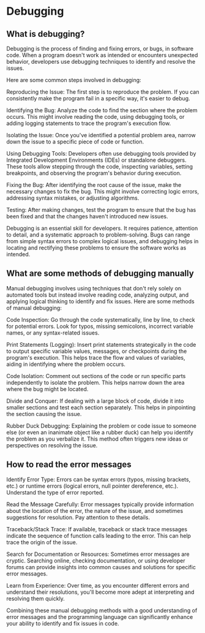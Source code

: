 # Debugging

## What is debugging?


Debugging is the process of finding and fixing errors, or bugs, in software code. When a program doesn't work as intended or encounters unexpected behavior, developers use debugging techniques to identify and resolve the issues.

Here are some common steps involved in debugging:

Reproducing the Issue: The first step is to reproduce the problem. If you can consistently make the program fail in a specific way, it's easier to debug.

Identifying the Bug: Analyze the code to find the section where the problem occurs. This might involve reading the code, using debugging tools, or adding logging statements to trace the program's execution flow.

Isolating the Issue: Once you've identified a potential problem area, narrow down the issue to a specific piece of code or function.

Using Debugging Tools: Developers often use debugging tools provided by Integrated Development Environments (IDEs) or standalone debuggers. These tools allow stepping through the code, inspecting variables, setting breakpoints, and observing the program's behavior during execution.

Fixing the Bug: After identifying the root cause of the issue, make the necessary changes to fix the bug. This might involve correcting logic errors, addressing syntax mistakes, or adjusting algorithms.

Testing: After making changes, test the program to ensure that the bug has been fixed and that the changes haven't introduced new issues.

Debugging is an essential skill for developers. It requires patience, attention to detail, and a systematic approach to problem-solving. Bugs can range from simple syntax errors to complex logical issues, and debugging helps in locating and rectifying these problems to ensure the software works as intended.

## What are some methods of debugging manually

Manual debugging involves using techniques that don't rely solely on automated tools but instead involve reading code, analyzing output, and applying logical thinking to identify and fix issues. Here are some methods of manual debugging:

Code Inspection: Go through the code systematically, line by line, to check for potential errors. Look for typos, missing semicolons, incorrect variable names, or any syntax-related issues.

Print Statements (Logging): Insert print statements strategically in the code to output specific variable values, messages, or checkpoints during the program's execution. This helps trace the flow and values of variables, aiding in identifying where the problem occurs.

Code Isolation: Comment out sections of the code or run specific parts independently to isolate the problem. This helps narrow down the area where the bug might be located.

Divide and Conquer: If dealing with a large block of code, divide it into smaller sections and test each section separately. This helps in pinpointing the section causing the issue.

Rubber Duck Debugging: Explaining the problem or code issue to someone else (or even an inanimate object like a rubber duck) can help you identify the problem as you verbalize it. This method often triggers new ideas or perspectives on resolving the issue.


## How to read the error messages


Identify Error Type: Errors can be syntax errors (typos, missing brackets, etc.) or runtime errors (logical errors, null pointer dereference, etc.). Understand the type of error reported.

Read the Message Carefully: Error messages typically provide information about the location of the error, the nature of the issue, and sometimes suggestions for resolution. Pay attention to these details.

Traceback/Stack Trace: If available, traceback or stack trace messages indicate the sequence of function calls leading to the error. This can help trace the origin of the issue.

Search for Documentation or Resources: Sometimes error messages are cryptic. Searching online, checking documentation, or using developer forums can provide insights into common causes and solutions for specific error messages.

Learn from Experience: Over time, as you encounter different errors and understand their resolutions, you'll become more adept at interpreting and resolving them quickly.

Combining these manual debugging methods with a good understanding of error messages and the programming language can significantly enhance your ability to identify and fix issues in code.
